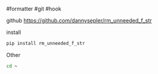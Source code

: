 #formatter  #git  #hook

github
https://github.com/dannysepler/rm_unneeded_f_str

install
```bash
pip install rm_unneeded_f_str
```

Other
```bash
cd ~
```
